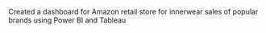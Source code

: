 Created a dashboard for Amazon retail store for innerwear sales of popular brands
using Power BI and Tableau
